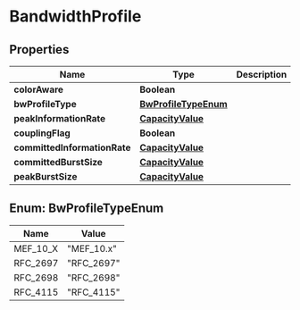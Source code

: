 
# BandwidthProfile

## Properties
Name | Type | Description | Notes
------------ | ------------- | ------------- | -------------
**colorAware** | **Boolean** |  |  [optional]
**bwProfileType** | [**BwProfileTypeEnum**](#BwProfileTypeEnum) |  |  [optional]
**peakInformationRate** | [**CapacityValue**](CapacityValue.md) |  |  [optional]
**couplingFlag** | **Boolean** |  |  [optional]
**committedInformationRate** | [**CapacityValue**](CapacityValue.md) |  |  [optional]
**committedBurstSize** | [**CapacityValue**](CapacityValue.md) |  |  [optional]
**peakBurstSize** | [**CapacityValue**](CapacityValue.md) |  |  [optional]



<a name="BwProfileTypeEnum"></a>
## Enum: BwProfileTypeEnum
Name | Value
---- | -----
MEF_10_X | &quot;MEF_10.x&quot;
RFC_2697 | &quot;RFC_2697&quot;
RFC_2698 | &quot;RFC_2698&quot;
RFC_4115 | &quot;RFC_4115&quot;



